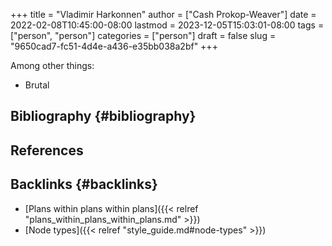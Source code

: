 +++
title = "Vladimir Harkonnen"
author = ["Cash Prokop-Weaver"]
date = 2022-02-08T10:45:00-08:00
lastmod = 2023-12-05T15:03:01-08:00
tags = ["person", "person"]
categories = ["person"]
draft = false
slug = "9650cad7-fc51-4d4e-a436-e35bb038a2bf"
+++

Among other things:

-   Brutal


## Bibliography {#bibliography}

## References

<style>.csl-entry{text-indent: -1.5em; margin-left: 1.5em;}</style><div class="csl-bib-body">
</div>


## Backlinks {#backlinks}

-   [Plans within plans within plans]({{< relref "plans_within_plans_within_plans.md" >}})
-   [Node types]({{< relref "style_guide.md#node-types" >}})
